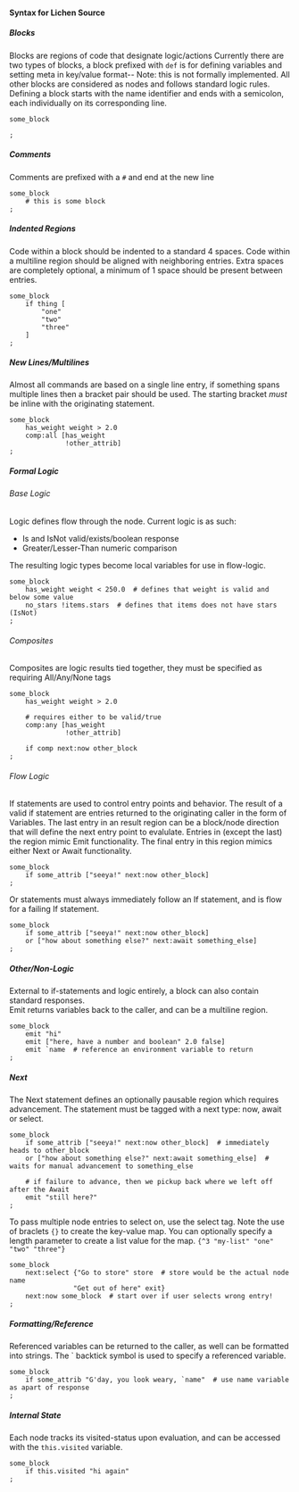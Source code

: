 #### Syntax for Lichen Source

##### Blocks

Blocks are regions of code that designate logic/actions
Currently there are two types of blocks, a block prefixed with ```def``` is for defining variables and setting meta in key/value format-- Note: this is not formally implemented. All other blocks are considered as nodes and follows standard logic rules.
Defining a block starts with the name identifier and ends with a semicolon, each individually on its corresponding line.

```
some_block

;
```

##### Comments

Comments are prefixed with a ```#``` and end at the new line

```
some_block
    # this is some block
;
```

##### Indented Regions

Code within a block should be indented to a standard 4 spaces. Code within a multiline region should be aligned with neighboring entries. Extra spaces are completely optional, a minimum of 1 space should be present between entries.

```
some_block
    if thing [
        "one"
        "two"
        "three"
    ]
;
```

##### New Lines/Multilines

Almost all commands are based on a single line entry, if something spans multiple lines then a bracket pair should be used. The starting bracket *must* be inline with the originating statement.

```
some_block
    has_weight weight > 2.0
    comp:all [has_weight
              !other_attrib]
;
```

##### Formal Logic

###### Base Logic

Logic defines flow through the node. Current logic is as such:
- Is and IsNot valid/exists/boolean response
- Greater/Lesser-Than numeric comparison

The resulting logic types become local variables for use in flow-logic.

```
some_block
    has_weight weight < 250.0  # defines that weight is valid and below some value
    no_stars !items.stars  # defines that items does not have stars (IsNot)
;
```

###### Composites

Composites are logic results tied together, they must be specified as requiring All/Any/None tags

```
some_block
    has_weight weight > 2.0

    # requires either to be valid/true
    comp:any [has_weight
              !other_attrib]

    if comp next:now other_block
;
```

###### Flow Logic

If statements are used to control entry points and behavior. The result of a valid if statement are entries returned to the originating caller in the form of Variables. The last entry in an result region can be a block/node direction that will define the next entry point to evalulate. Entries in (except the last) the region mimic Emit functionality. The final entry in this region mimics either Next or Await functionality.

```
some_block
    if some_attrib ["seeya!" next:now other_block]
;
```

Or statements must always immediately follow an If statement, and is flow for a failing If statement.

```
some_block
    if some_attrib ["seeya!" next:now other_block]
    or ["how about something else?" next:await something_else]
;
```

##### Other/Non-Logic

External to if-statements and logic entirely, a block can also contain standard responses.  
Emit returns variables back to the caller, and can be a multiline region.

```
some_block
    emit "hi"
    emit ["here, have a number and boolean" 2.0 false]
    emit `name  # reference an environment variable to return
;
```

##### Next

The Next statement defines an optionally pausable region which requires advancement. The statement must be tagged with a next type: now, await or select.

```
some_block
    if some_attrib ["seeya!" next:now other_block]  # immediately heads to other_block
    or ["how about something else?" next:await something_else]  # waits for manual advancement to something_else

    # if failure to advance, then we pickup back where we left off after the Await
    emit "still here?"
;
```

To pass multiple node entries to select on, use the select tag. Note the use of braclets ```{}``` to create the key-value map. You can optionally specify a length parameter to create a list value for the map. ```{^3 "my-list" "one" "two" "three"}```

```
some_block
    next:select {"Go to store" store  # store would be the actual node name
                "Get out of here" exit}
    next:now some_block  # start over if user selects wrong entry!
;
```    

##### Formatting/Reference

Referenced variables can be returned to the caller, as well can be formatted into strings. The ` backtick symbol is used to specify a referenced variable.

```
some_block
    if some_attrib "G'day, you look weary, `name"  # use name variable as apart of response
;
```

##### Internal State

Each node tracks its visited-status upon evaluation, and can be accessed with the ```this.visited``` variable.

```
some_block
    if this.visited "hi again"
;
```

